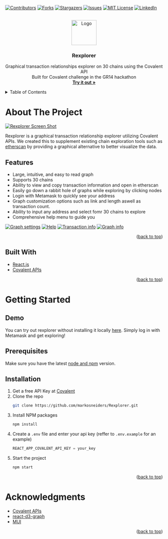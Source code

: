 <div id="top"></div>
<!--
*** Thanks for checking out the Best-README-Template. If you have a suggestion
*** that would make this better, please fork the repo and create a pull request
*** or simply open an issue with the tag "enhancement".
*** Don't forget to give the project a star!
*** Thanks again! Now go create something AMAZING! :D
-->



<!-- PROJECT SHIELDS -->
<!--
*** I'm using markdown "reference style" links for readability.
*** Reference links are enclosed in brackets [ ] instead of parentheses ( ).
*** See the bottom of this document for the declaration of the reference variables
*** for contributors-url, forks-url, etc. This is an optional, concise syntax you may use.
*** https://www.markdownguide.org/basic-syntax/#reference-style-links
-->
[![Contributors][contributors-shield]][contributors-url]
[![Forks][forks-shield]][forks-url]
[![Stargazers][stars-shield]][stars-url]
[![Issues][issues-shield]][issues-url]
[![MIT License][license-shield]][license-url]
[![LinkedIn][linkedin-shield]][linkedin-url]



<!-- PROJECT LOGO -->
<br />
<div align="center">
  <a href="https://github.com/markosneiders/Rexplorer">
    <img src="README_images/logo.png" alt="Logo" width="80" height="80">
  </a>

<h3 align="center">Rexplorer</h3>

  <p align="center">
    Graphical transaction relationships explorer on 30 chains using the Covalent API
    <br />
    Built for Covalent challenge in the GR14 hackathon
    <br />
    <a href="https://github.com/markosneiders/Rexplorer"><strong>Try it out »</strong></a>

  </p>
</div>



<!-- TABLE OF CONTENTS -->
<details>
  <summary>Table of Contents</summary>
  <ol>
    <li>
      <a href="#about-the-project">About The Project</a>
      <ul>
       <li><a href="#features">Features</a></li>
        <li><a href="#built-with">Built With</a></li>
      </ul>
    </li>
    <li>
      <a href="#getting-started">Getting Started</a>
      <ul>
       <li><a href="#demo">Demo</a></li>
        <li><a href="#prerequisites">Prerequisites</a></li>
        <li><a href="#installation">Installation</a></li>
      </ul>
    </li>
    <li><a href="#acknowledgments">Acknowledgments</a></li>
  </ol>
</details>



<!-- ABOUT THE PROJECT -->
# About The Project

[![Rexplorer Screen Shot][product-screenshot]](https://example.com)

Rexplorer is a graphical transaction relationship explorer utilizing Covalent APIs. We created this to supplement existing chain exploration tools such as [etherscan](https://etherscan.io/) by providing a graphical alternative to better visualize the data.

## Features
* Large, intuitive, and easy to read graph
* Supports 30 chains
* Ability to view and copy transaction information and open in etherscan
* Easily go down a rabbit hole of graphs while exploring by clicking nodes
* Login with Metamask to quickly see your address
* Graph customization options such as link and length aswell as transaction count.
* Ability to input any address and select fomr 30 chains to explore
* Comprehensive help menu to guide you

[![Graph settings][graph-settings]](https://example.com)
[![Help][help]](https://example.com)
[![Transaction info][transaction-info]](https://example.com)
[![Graph info][graph-info]](https://example.com)

<p align="right">(<a href="#top">back to top</a>)</p>



## Built With

* [React.js](https://reactjs.org/)
* [Covalent APIs](https://www.covalenthq.com/)

<p align="right">(<a href="#top">back to top</a>)</p>



<!-- GETTING STARTED -->
# Getting Started

## Demo

You can try out rexplorer without installing it locally [here](https://example.com). Simply log in with Metamask and get exploring!


## Prerequisites

Make sure you have the latest [node and npm](https://nodejs.org/en/download/) version. 

## Installation

1. Get a free API Key at [Covalent](https://www.covalenthq.com/platform/#/auth/register/)
2. Clone the repo
   ```sh
   git clone https://github.com/markosneiders/Rexplorer.git
   ```
3. Install NPM packages
   ```sh
   npm install
   ```
4. Create a `.env` file and enter your api key (reffer to `.env.example` for an example)
   ```js
   REACT_APP_COVALENT_API_KEY = your_key
   ```
4. Start the project
   ```js
   npm start
   ```

<p align="right">(<a href="#top">back to top</a>)</p>



<!-- ACKNOWLEDGMENTS -->
# Acknowledgments

* [Covalent APIs](https://www.covalenthq.com/)
* [react-d3-graph](https://github.com/danielcaldas/react-d3-graph)
* [MUI](https://mui.com/)


<p align="right">(<a href="#top">back to top</a>)</p>



<!-- MARKDOWN LINKS & IMAGES -->
<!-- https://www.markdownguide.org/basic-syntax/#reference-style-links -->
[contributors-shield]: https://img.shields.io/github/contributors/markosneiders/Rexplorer.svg?style=for-the-badge
[contributors-url]: https://github.com/markosneiders/Rexplorer/graphs/contributors
[forks-shield]: https://img.shields.io/github/forks/markosneiders/Rexplorer.svg?style=for-the-badge
[forks-url]: https://github.com/markosneiders/Rexplorer/network/members
[stars-shield]: https://img.shields.io/github/stars/markosneiders/Rexplorer.svg?style=for-the-badge
[stars-url]: https://github.com/markosneiders/Rexplorer/stargazers
[issues-shield]: https://img.shields.io/github/issues/markosneiders/Rexplorer.svg?style=for-the-badge
[issues-url]: https://github.com/markosneiders/Rexplorer/issues
[license-shield]: https://img.shields.io/github/license/markosneiders/Rexplorer.svg?style=for-the-badge
[license-url]: https://github.com/markosneiders/Rexplorer/blob/master/LICENSE.txt
[linkedin-shield]: https://img.shields.io/badge/-LinkedIn-black.svg?style=for-the-badge&logo=linkedin&colorB=555
[linkedin-url]: https://linkedin.com/in/linkedin_username
[product-screenshot]: README_images/screenshot.png
[transaction-info]: README_images/transaction_info.png
[graph-settings]: README_images/graph_settings.png
[graph-info]: README_images/graph_info.png
[help]: README_images/help.png
